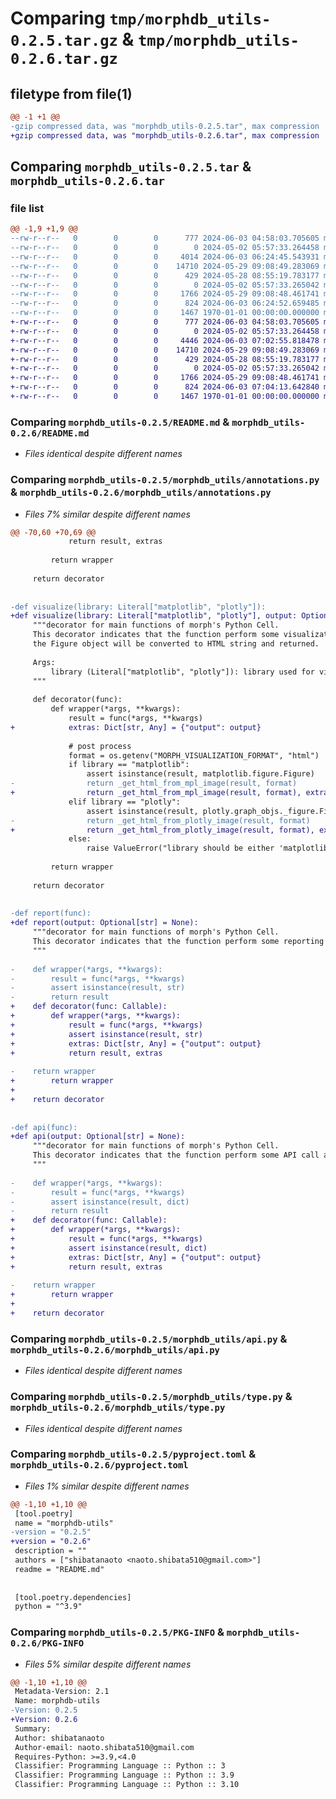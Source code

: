 # Comparing `tmp/morphdb_utils-0.2.5.tar.gz` & `tmp/morphdb_utils-0.2.6.tar.gz`

## filetype from file(1)

```diff
@@ -1 +1 @@
-gzip compressed data, was "morphdb_utils-0.2.5.tar", max compression
+gzip compressed data, was "morphdb_utils-0.2.6.tar", max compression
```

## Comparing `morphdb_utils-0.2.5.tar` & `morphdb_utils-0.2.6.tar`

### file list

```diff
@@ -1,9 +1,9 @@
--rw-r--r--   0        0        0      777 2024-06-03 04:58:03.705605 morphdb_utils-0.2.5/README.md
--rw-r--r--   0        0        0        0 2024-05-02 05:57:33.264458 morphdb_utils-0.2.5/morphdb_utils/__init__.py
--rw-r--r--   0        0        0     4014 2024-06-03 06:24:45.543931 morphdb_utils-0.2.5/morphdb_utils/annotations.py
--rw-r--r--   0        0        0    14710 2024-05-29 09:08:49.283069 morphdb_utils-0.2.5/morphdb_utils/api.py
--rw-r--r--   0        0        0      429 2024-05-28 08:55:19.783177 morphdb_utils-0.2.5/morphdb_utils/logging.py
--rw-r--r--   0        0        0        0 2024-05-02 05:57:33.265042 morphdb_utils-0.2.5/morphdb_utils/py.typed
--rw-r--r--   0        0        0     1766 2024-05-29 09:08:48.461741 morphdb_utils-0.2.5/morphdb_utils/type.py
--rw-r--r--   0        0        0      824 2024-06-03 06:24:52.659485 morphdb_utils-0.2.5/pyproject.toml
--rw-r--r--   0        0        0     1467 1970-01-01 00:00:00.000000 morphdb_utils-0.2.5/PKG-INFO
+-rw-r--r--   0        0        0      777 2024-06-03 04:58:03.705605 morphdb_utils-0.2.6/README.md
+-rw-r--r--   0        0        0        0 2024-05-02 05:57:33.264458 morphdb_utils-0.2.6/morphdb_utils/__init__.py
+-rw-r--r--   0        0        0     4446 2024-06-03 07:02:55.818478 morphdb_utils-0.2.6/morphdb_utils/annotations.py
+-rw-r--r--   0        0        0    14710 2024-05-29 09:08:49.283069 morphdb_utils-0.2.6/morphdb_utils/api.py
+-rw-r--r--   0        0        0      429 2024-05-28 08:55:19.783177 morphdb_utils-0.2.6/morphdb_utils/logging.py
+-rw-r--r--   0        0        0        0 2024-05-02 05:57:33.265042 morphdb_utils-0.2.6/morphdb_utils/py.typed
+-rw-r--r--   0        0        0     1766 2024-05-29 09:08:48.461741 morphdb_utils-0.2.6/morphdb_utils/type.py
+-rw-r--r--   0        0        0      824 2024-06-03 07:04:13.642840 morphdb_utils-0.2.6/pyproject.toml
+-rw-r--r--   0        0        0     1467 1970-01-01 00:00:00.000000 morphdb_utils-0.2.6/PKG-INFO
```

### Comparing `morphdb_utils-0.2.5/README.md` & `morphdb_utils-0.2.6/README.md`

 * *Files identical despite different names*

### Comparing `morphdb_utils-0.2.5/morphdb_utils/annotations.py` & `morphdb_utils-0.2.6/morphdb_utils/annotations.py`

 * *Files 7% similar despite different names*

```diff
@@ -70,60 +70,69 @@
             return result, extras
 
         return wrapper
 
     return decorator
 
 
-def visualize(library: Literal["matplotlib", "plotly"]):
+def visualize(library: Literal["matplotlib", "plotly"], output: Optional[str] = None):
     """decorator for main functions of morph's Python Cell.
     This decorator indicates that the function perform some visualization and returns Figure object.
     the Figure object will be converted to HTML string and returned.
 
     Args:
         library (Literal["matplotlib", "plotly"]): library used for visualization. either "matplotlib" or "plotly"
     """
 
     def decorator(func):
         def wrapper(*args, **kwargs):
             result = func(*args, **kwargs)
+            extras: Dict[str, Any] = {"output": output}
 
             # post process
             format = os.getenv("MORPH_VISUALIZATION_FORMAT", "html")
             if library == "matplotlib":
                 assert isinstance(result, matplotlib.figure.Figure)
-                return _get_html_from_mpl_image(result, format)
+                return _get_html_from_mpl_image(result, format), extras
             elif library == "plotly":
                 assert isinstance(result, plotly.graph_objs._figure.Figure)
-                return _get_html_from_plotly_image(result, format)
+                return _get_html_from_plotly_image(result, format), extras
             else:
                 raise ValueError("library should be either 'matplotlib' or 'plotly'")
 
         return wrapper
 
     return decorator
 
 
-def report(func):
+def report(output: Optional[str] = None):
     """decorator for main functions of morph's Python Cell.
     This decorator indicates that the function perform some reporting and returns markdown string.
     """
 
-    def wrapper(*args, **kwargs):
-        result = func(*args, **kwargs)
-        assert isinstance(result, str)
-        return result
+    def decorator(func: Callable):
+        def wrapper(*args, **kwargs):
+            result = func(*args, **kwargs)
+            assert isinstance(result, str)
+            extras: Dict[str, Any] = {"output": output}
+            return result, extras
 
-    return wrapper
+        return wrapper
+
+    return decorator
 
 
-def api(func):
+def api(output: Optional[str] = None):
     """decorator for main functions of morph's Python Cell.
     This decorator indicates that the function perform some API call and returns JSON string.
     """
 
-    def wrapper(*args, **kwargs):
-        result = func(*args, **kwargs)
-        assert isinstance(result, dict)
-        return result
+    def decorator(func: Callable):
+        def wrapper(*args, **kwargs):
+            result = func(*args, **kwargs)
+            assert isinstance(result, dict)
+            extras: Dict[str, Any] = {"output": output}
+            return result, extras
 
-    return wrapper
+        return wrapper
+
+    return decorator
```

### Comparing `morphdb_utils-0.2.5/morphdb_utils/api.py` & `morphdb_utils-0.2.6/morphdb_utils/api.py`

 * *Files identical despite different names*

### Comparing `morphdb_utils-0.2.5/morphdb_utils/type.py` & `morphdb_utils-0.2.6/morphdb_utils/type.py`

 * *Files identical despite different names*

### Comparing `morphdb_utils-0.2.5/pyproject.toml` & `morphdb_utils-0.2.6/pyproject.toml`

 * *Files 1% similar despite different names*

```diff
@@ -1,10 +1,10 @@
 [tool.poetry]
 name = "morphdb-utils"
-version = "0.2.5"
+version = "0.2.6"
 description = ""
 authors = ["shibatanaoto <naoto.shibata510@gmail.com>"]
 readme = "README.md"
 
 
 [tool.poetry.dependencies]
 python = "^3.9"
```

### Comparing `morphdb_utils-0.2.5/PKG-INFO` & `morphdb_utils-0.2.6/PKG-INFO`

 * *Files 5% similar despite different names*

```diff
@@ -1,10 +1,10 @@
 Metadata-Version: 2.1
 Name: morphdb-utils
-Version: 0.2.5
+Version: 0.2.6
 Summary: 
 Author: shibatanaoto
 Author-email: naoto.shibata510@gmail.com
 Requires-Python: >=3.9,<4.0
 Classifier: Programming Language :: Python :: 3
 Classifier: Programming Language :: Python :: 3.9
 Classifier: Programming Language :: Python :: 3.10
```

